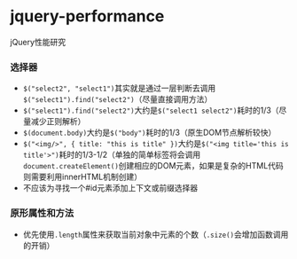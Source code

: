 jquery-performance
==================

jQuery性能研究


### 选择器 ###

- `$("select2", "select1")`其实就是通过一层判断去调用`$("select1").find("select2")`（尽量直接调用方法）
- `$("select1").find("select2")`大约是`$("select1 select2")`耗时的1/3（尽量减少正则解析）
- `$(document.body)`大约是`$("body")`耗时的1/3（原生DOM节点解析较快）
- `$("<img/>", { title: "this is title" })`大约是`$("<img title='this is title'>")`耗时的1/3-1/2（单独的简单标签将会调用`document.createElement()`创建相应的DOM元素，如果是复杂的HTML代码则需要利用innerHTML机制创建）
- 不应该为寻找一个#id元素添加上下文或前缀选择器

### 原形属性和方法 ###

- 优先使用`.length`属性来获取当前对象中元素的个数（`.size()`会增加函数调用的开销）
